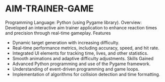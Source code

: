 # AIM-TRAINER-GAME
Programming Language: Python (using Pygame library).
Overview: Developed an interactive aim trainer application to enhance reaction times and precision through real-time gameplay.
Features
- Dynamic target generation with increasing difficulty.
- Real-time performance metrics, including accuracy, speed, and hit rate.
- Integrated UI elements for tracking time, lives, and other statistics.
- Smooth animations and adaptive difficulty adjustments.
Skills Gained
- Advanced Python programming and use of the Pygame framework.
- Understanding of event-driven programming and game loops.
- Implementation of algorithms for collision detection and time formatting.


